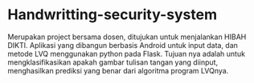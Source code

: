 # Handwritting-security-system

Merupakan project bersama dosen, ditujukan untuk menjalankan HIBAH DIKTI. 
Aplikasi yang dibangun berbasis Android untuk input data, dan metode LVQ menggunakan python pada Flask.
Tujuan nya adalah untuk mengklasifikasikan apakah gambar tulisan tangan yang diinput, menghasilkan prediksi yang benar dari algoritma program LVQnya.
